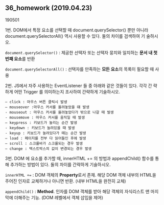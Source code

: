 ## 36_homework (2019.04.23)

190501

1번. DOM에서 특정 요소를 선택할 때 document.querySelector() 뿐만 아니라 document.querySelectorAll() 역시 사용할 수 있다. 둘의 차이를 검색하여 기 술하시오.



`document.querySelector()` : 제공한 선택자 또는 선택자 뭉치와 일치하는 **문서 내 첫 번째 요소**를 반환

`document.querySelectorAll()` : 선택자를 만족하는 **모든 요소**의 목록이 필요할 때 사용



2번. JS에서 자주 사용하는 EventListener 들 중 아래와 같은 것들이 있다. 각각 간 략하게 어떤 Trigger 를 의미하는지 조사하여 간략하게 기술하시오.

```
– click : 마우스 버튼 클릭시 발생
– mouseover :마우스 커서를 올려놓았을 떄 발생
- mouseout : 마우스 커서를 올려놓았다가 밖으로 나갈 때 발생
- mousemove : 마우스 커서를 움직일 때 발생
– keypress : 키보드가 눌리는 순간 발생
- keydown : 키보드가 눌려있을 때 발생
- keyup : 키보드가 눌려있다가 떼는 순간 발생
– load : 페이지를 전부 다 읽어들인 후에 발생
– scroll : 스크롤바가 스크롤되는 경우 발생
– change : 텍스트박스의 값이 변경되는 경우 발생
```



3번. DOM 에 요소를 추가할 때, innerHTML += 의 방법과 appendChild() 함수를 통해 추가하는 방법이 있다. 둘의 차이를 간략하게 기술하시오.



`innerHTML +=` : DOM 객체의 **Property**로서 존재.   해당 DOM 객체 내부의 HTML을 주어진 인자로 교체하거나 아니면 반환. (내부 HTML을 완전히 교체)



`appendChild()` : **Method**.   인자를 DOM 객체를 받아 해당 객체의 자식리스트 맨 마지막에 더해주는 기능. (DOM 레벨에서 객체 삽입을 제어)